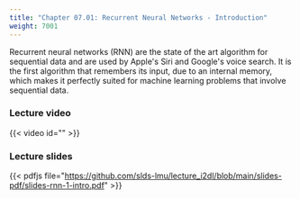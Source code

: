```yaml
---
title: "Chapter 07.01: Recurrent Neural Networks - Introduction"
weight: 7001
---
```

Recurrent neural networks (RNN) are the state of the art algorithm for sequential data and are used by Apple's Siri and Google's voice search. It is the first algorithm that remembers its input, due to an internal memory, which makes it perfectly suited for machine learning problems that involve sequential data.

<!--more-->

### Lecture video

{{< video id="" >}}

### Lecture slides

{{< pdfjs file="https://github.com/slds-lmu/lecture_i2dl/blob/main/slides-pdf/slides-rnn-1-intro.pdf" >}}

